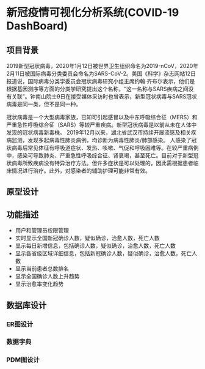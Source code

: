 # 新冠疫情可视化分析系统(COVID-19 DashBoard)

## 项目背景

​	2019新型冠状病毒，2020年1月12日被世界卫生组织命名为2019-nCoV，2020年2月11日被国际病毒分类委员会命名为SARS-CoV-2。美国《科学》杂志网站12日报道说，国际病毒分类学委员会冠状病毒研究小组主席约翰·齐布尔表示，他们是根据基因测序等方面的分类学研究提出这个名称，“这一名称与SARS疾病之间没有关联”。钟南山院士9日在接受媒体采访时也曾表示，新型冠状病毒与SARS冠状病毒是同一类，但不是同一种。

冠状病毒是一个大型病毒家族，已知可引起感冒以及中东呼吸综合征（MERS）和严重急性呼吸综合征（SARS）等较严重疾病。新型冠状病毒是以前从未在人体中发现的冠状病毒新毒株。
	2019年12月以来，湖北省武汉市持续开展流感及相关疾病监测，发现多起病毒性肺炎病例，均诊断为病毒性肺炎/肺部感染。
人感染了冠状病毒后常见体征有呼吸道症状、发热、咳嗽、气促和呼吸困难等。在较严重病例中，感染可导致肺炎、严重急性呼吸综合征、肾衰竭，甚至死亡。目前对于新型冠状病毒所致疾病没有特异治疗方法。但许多症状是可以处理的，因此需根据患者临床情况进行治疗。此外，对感染者的辅助护理可能非常有效。

## 原型设计





## 功能描述

- 用户和管理员权限管理
- 实时显示全国新冠确诊人数，疑似确诊，治愈人数，死亡人数
- 显示每日新增信息，包括确诊人数，疑似确诊，治愈人数，死亡人数
- 显示各省级区域详细信息，包括新冠确诊人数，疑似确诊，治愈人数，死亡人数
- 显示当前患者总数排名
- 显示全国确诊人数上升趋势
- 显示治愈率变化趋势

## 数据库设计

### ER图设计



### 数据字典



### PDM图设计